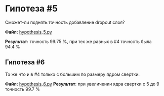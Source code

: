# Гипотеза #5

Сможет-ли поднять точность добавление dropout слоя?

**Файл:** [hypothesis_5.py](/approximate/hypothesis_5.py)

**Результат:** точность 99.75 %, при тех же равных в #4 точность была 94.4 %


## Гипотеза #6

То же что и в #4 только с большим по размеру ядром свертки.

**Файл:** [hypothesis_6.py](/approximate/hypothesis_6.py)
**Результат:** при увеличении ядра свертки с 5 до 9 точность 99.7 %

